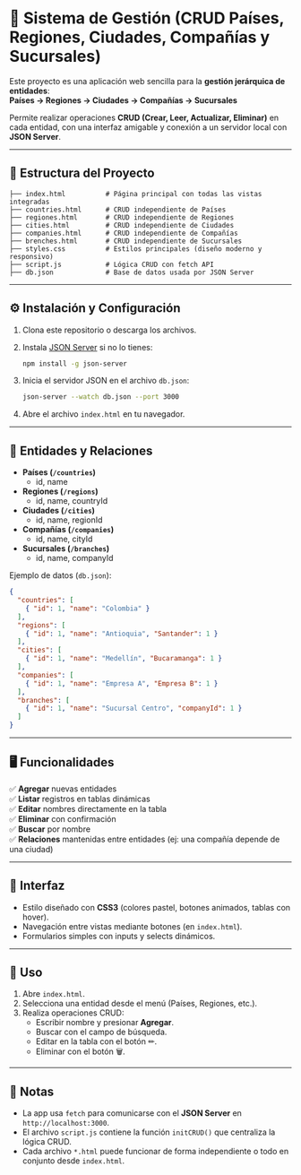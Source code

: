 # 📌 Sistema de Gestión (CRUD Países, Regiones, Ciudades, Compañías y Sucursales)

Este proyecto es una aplicación web sencilla para la **gestión
jerárquica de entidades**:\
**Países → Regiones → Ciudades → Compañías → Sucursales**

Permite realizar operaciones **CRUD (Crear, Leer, Actualizar,
Eliminar)** en cada entidad, con una interfaz amigable y conexión a un
servidor local con **JSON Server**.

------------------------------------------------------------------------

## 📂 Estructura del Proyecto

    ├── index.html          # Página principal con todas las vistas integradas
    ├── countries.html      # CRUD independiente de Países
    ├── regiones.html       # CRUD independiente de Regiones
    ├── cities.html         # CRUD independiente de Ciudades
    ├── companies.html      # CRUD independiente de Compañías
    ├── brenches.html       # CRUD independiente de Sucursales
    ├── styles.css          # Estilos principales (diseño moderno y responsivo)
    ├── script.js           # Lógica CRUD con fetch API
    ├── db.json             # Base de datos usada por JSON Server

------------------------------------------------------------------------

## ⚙️ Instalación y Configuración

1. Clona este repositorio o descarga los archivos.

2. Instala [JSON Server](https://github.com/typicode/json-server) si no
   lo tienes:

   ``` bash
   npm install -g json-server
   ```

3. Inicia el servidor JSON en el archivo `db.json`:

   ``` bash
   json-server --watch db.json --port 3000
   ```

4. Abre el archivo `index.html` en tu navegador.

------------------------------------------------------------------------

## 📑 Entidades y Relaciones

-   **Países (`/countries`)**
    -   id, name
-   **Regiones (`/regions`)**
    -   id, name, countryId
-   **Ciudades (`/cities`)**
    -   id, name, regionId
-   **Compañías (`/companies`)**
    -   id, name, cityId
-   **Sucursales (`/branches`)**
    -   id, name, companyId

Ejemplo de datos (`db.json`):

``` json
{
  "countries": [
    { "id": 1, "name": "Colombia" }
  ],
  "regions": [
    { "id": 1, "name": "Antioquia", "Santander": 1 }
  ],
  "cities": [
    { "id": 1, "name": "Medellín", "Bucaramanga": 1 }
  ],
  "companies": [
    { "id": 1, "name": "Empresa A", "Empresa B": 1 }
  ],
  "branches": [
    { "id": 1, "name": "Sucursal Centro", "companyId": 1 }
  ]
}
```

------------------------------------------------------------------------

## 🖥️ Funcionalidades

✅ **Agregar** nuevas entidades\
✅ **Listar** registros en tablas dinámicas\
✅ **Editar** nombres directamente en la tabla\
✅ **Eliminar** con confirmación\
✅ **Buscar** por nombre\
✅ **Relaciones** mantenidas entre entidades (ej: una compañía depende
de una ciudad)

------------------------------------------------------------------------

## 🎨 Interfaz

-   Estilo diseñado con **CSS3** (colores pastel, botones animados,
    tablas con hover).
-   Navegación entre vistas mediante botones (en `index.html`).
-   Formularios simples con inputs y selects dinámicos.

------------------------------------------------------------------------

## 🚀 Uso

1.  Abre `index.html`.
2.  Selecciona una entidad desde el menú (Países, Regiones, etc.).
3.  Realiza operaciones CRUD:
    -   Escribir nombre y presionar **Agregar**.
    -   Buscar con el campo de búsqueda.
    -   Editar en la tabla con el botón ✏.
    -   Eliminar con el botón 🗑.

------------------------------------------------------------------------

## 📌 Notas

-   La app usa `fetch` para comunicarse con el **JSON Server** en
    `http://localhost:3000`.
-   El archivo `script.js` contiene la función `initCRUD()` que
    centraliza la lógica CRUD.
-   Cada archivo `*.html` puede funcionar de forma independiente o todo
    en conjunto desde `index.html`.
